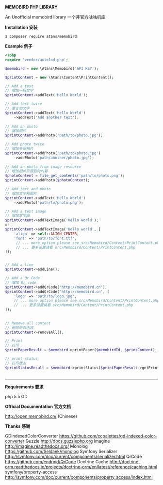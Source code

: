 **MEMOBIRD PHP LIBRARY**

An Unofficial memobird library
一个非官方咕咕机库

**Installation 安装**

```
$ composer require atans/memobird
```

**Example 例子**

```php
<?php
require 'vendor/autolod.php';

$memobird = new \Atans\Memobird('API KEY');

$printContent = new \Atans\Content\PrintContent();

// Add a text
// 增加一段文字
$printContent->addText('Hello World'); 

// Add text twice
// 重复加文字
$printContent->addText('Hello World')
    ->addText('Add another text');
    
// Add an photo
// 增加相片
$printContent->addPhoto('path/to/photo.jpg');

// Add photo twice
// 增加多张相片
$printContent->addPhoto('path/to/photo.jpg')
    ->addPhoto('path/another/photo.jpg');
    
// Add an photo from image resource
// 增加相片资源后的内容
$photoContent = file_get_contents('path/to/photo.png');
$printContent->addPhoto($photoContent);

// Add text and photo
// 增加文字和图片
$printContent->addText('Hello World')
    ->addPhoto('path/to/photo.png'); 

// Add a text image
// 增加文字图
$printContent->addTextImage('Hello world');
or
$printContent->addTextImage('Hello world', [
    'align' => self::ALIGN_CENTER,
    'font' => 'path/to/font.ttf',
     // ... more option please see src/Memobird/Content/PrintContent.php
     // ... 更多设置请看 src/Memobird/Content/PrintContent.php
]);


// Add a line
$printContent->addLine();

// Add a Qr Code
// 增加 Qr code
$printContent->addQrCode('http://memobird.cn');
$printContent->addQrCode('http://memobird.cn', [
    'logo' => 'path/to/logo.jpg',
    // ... more option please see src/Memobird/Content/PrintContent.php
    // ... 更多设置请看 src/Memobird/Content/PrintContent.php
]);
    
    
// Remove all content
// 刪除所有內容
$printContent->removeAll();

// Print
// 打印
$printPaperResult = $memobird->printPaper($memobirdId, $printContent);

// print status
// 打印状态
$printStatusResult = $memobird->printStatus($printPaperResult->getPrintcontentid());
    
```


***

**Requirements 要求**

php 5.5
GD

**Official Documentation 官方文档**

http://open.memobird.cn/ (Chinese)

**Thanks 感谢**

GDIndexedColorConverter https://github.com/ccpalettes/gd-indexed-color-converter
Guzzle http://docs.guzzlephp.org
Imagine http://imagine.readthedocs.org/
Monolog https://github.com/Seldaek/monolog
Symfony Serializer http://symfony.com/doc/current/components/serializer.html
QrCode https://github.com/endroid/QrCode
Doctrine Cache http://doctrine-orm.readthedocs.io/projects/doctrine-orm/en/latest/reference/caching.html
symfony/property-access http://symfony.com/doc/current/components/property_access/index.html
